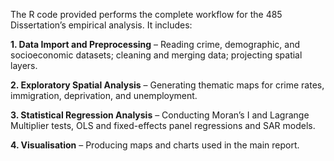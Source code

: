 The R code provided performs the complete workflow for the 485 Dissertation’s empirical analysis. It includes:

**1. Data Import and Preprocessing** – Reading crime, demographic, and socioeconomic datasets; cleaning and merging data; projecting spatial layers.

**2. Exploratory Spatial Analysis** – Generating thematic maps for crime rates, immigration, deprivation, and unemployment.

**3. Statistical Regression Analysis** – Conducting Moran’s I and Lagrange Multiplier tests, OLS and fixed-effects panel regressions and SAR models.

**4. Visualisation** – Producing maps and charts used in the main report.

